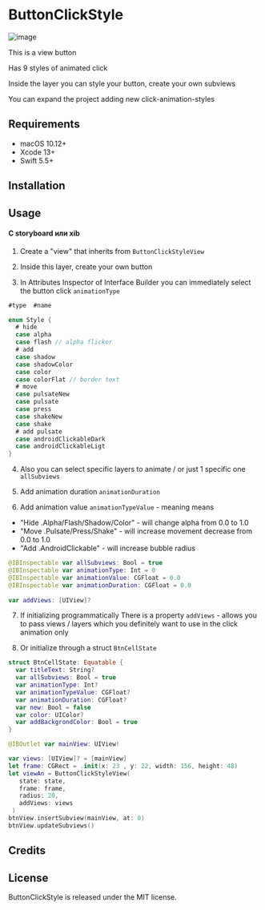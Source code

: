 # ButtonClickStyle

![image](https://github.com/mrustaa/GifPresentations/blob/master/ButtonClickStyle/all_ipad_random.gif)

This is a view button

Has 9 styles of animated click

Inside the layer you can style your button, create your own subviews

You can expand the project adding new click-animation-styles

## Requirements

- macOS 10.12+
- Xcode 13+
- Swift 5.5+

## Installation

## Usage

#### С storyboard или xib

1) Create a "view" that inherits from `ButtonClickStyleView`

2) Inside this layer, create your own button

3) In Attributes Inspector of Interface Builder
   you can immediately select the button click `animationType`
```swift
#type  #name

enum Style {
  # hide
  case alpha                 
  case flash // alpha flicker
  # add
  case shadow                 
  case shadowColor            
  case color                  
  case colorFlat // border text
  # move 
  case pulsateNew             
  case pulsate                
  case press                  
  case shakeNew               
  case shake                  
  # add pulsate 
  case androidClickableDark   
  case androidClickableLigt
}
```

4) Also you can select specific layers to animate / or just 1 specific one `allSubviews`


5) Add animation duration `animationDuration`

6) Add animation value `animationTypeValue` - meaning means
- "Hide .Alpha/Flash/Shadow/Color"  - will change alpha from 0.0 to 1.0
- "Move .Pulsate/Press/Shake"       - will increase movement decrease from 0.0 to 1.0
- "Add  .AndroidClickable"          - will increase bubble radius


```swift
@IBInspectable var allSubviews: Bool = true
@IBInspectable var animationType: Int = 0
@IBInspectable var animationValue: CGFloat = 0.0
@IBInspectable var animationDuration: CGFloat = 0.0
  
var addViews: [UIView]?
```

7) If initializing programmatically
There is a property `addViews` - allows you to pass views / layers
which you definitely want to use in the click animation only

8) Or initialize through a struct `BtnCellState`

```swift
struct BtnCellState: Equatable {
  var titleText: String?
  var allSubviews: Bool = true
  var animationType: Int?
  var animationTypeValue: CGFloat?
  var animationDuration: CGFloat?
  var new: Bool = false
  var color: UIColor?
  var addBackgrondColor: Bool = true
}
```

```swift
@IBOutlet var mainView: UIView!

var views: [UIView]? = [mainView]
let frame: CGRect = .init(x: 23 , y: 22, width: 156, height: 48)
let viewAn = ButtonClickStyleView(
   state: state,
   frame: frame,
   radius: 20,
   addViews: views
 )
btnView.insertSubview(mainView, at: 0)
btnView.updateSubviews()

```

## Credits


## License

ButtonClickStyle is released under the MIT license.

